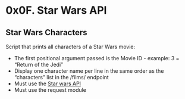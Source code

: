 # 0x0F. Star Wars API
## Star Wars Characters

Script that prints all characters of a Star Wars movie:

- The first positional argument passed is the Movie ID - example: 3 = “Return of the Jedi”
- Display one character name per line in the same order as the “characters” list in the /films/ endpoint
- Must use the [Star wars API](https://swapi-api.hbtn.io/)
- Must use the request module